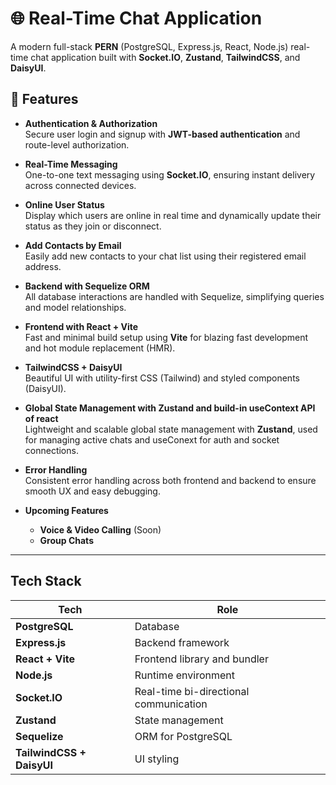 # 🌐 Real-Time Chat Application

A modern full-stack **PERN** (PostgreSQL, Express.js, React, Node.js) real-time chat application built with **Socket.IO**, **Zustand**, **TailwindCSS**, and **DaisyUI**.

## 🚀 Features

-  **Authentication & Authorization**  
  Secure user login and signup with **JWT-based authentication** and route-level authorization.

- **Real-Time Messaging**  
  One-to-one text messaging using **Socket.IO**, ensuring instant delivery across connected devices.

- **Online User Status**  
  Display which users are online in real time and dynamically update their status as they join or disconnect.

-  **Add Contacts by Email**  
  Easily add new contacts to your chat list using their registered email address.

-  **Backend with Sequelize ORM**  
  All database interactions are handled with Sequelize, simplifying queries and model relationships.

-  **Frontend with React + Vite**  
  Fast and minimal build setup using **Vite** for blazing fast development and hot module replacement (HMR).

-  **TailwindCSS + DaisyUI**  
  Beautiful UI with utility-first CSS (Tailwind) and styled components (DaisyUI).

- **Global State Management with Zustand and build-in useContext API of react**  
  Lightweight and scalable global state management with **Zustand**, used for managing active chats and useConext for  auth and socket connections.

-  **Error Handling**  
  Consistent error handling across both frontend and backend to ensure smooth UX and easy debugging.

- **Upcoming Features**
  - **Voice & Video Calling** (Soon)
  - **Group Chats**
---

## Tech Stack

| Tech | Role |
|------|------|
| **PostgreSQL** | Database |
| **Express.js** | Backend framework |
| **React + Vite** | Frontend library and bundler |
| **Node.js** | Runtime environment |
| **Socket.IO** | Real-time bi-directional communication |
| **Zustand** | State management |
| **Sequelize** | ORM for PostgreSQL |
| **TailwindCSS + DaisyUI** | UI styling |


